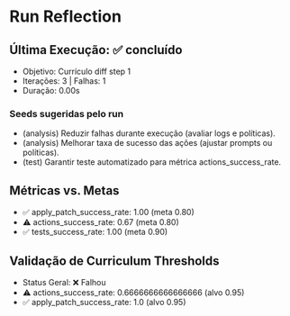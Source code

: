 # Run Reflection

## Última Execução: ✅ concluído
- Objetivo: Currículo diff step 1
- Iterações: 3 | Falhas: 1
- Duração: 0.00s

### Seeds sugeridas pelo run
- (analysis) Reduzir falhas durante execução (avaliar logs e políticas).
- (analysis) Melhorar taxa de sucesso das ações (ajustar prompts ou políticas).
- (test) Garantir teste automatizado para métrica actions_success_rate.

## Métricas vs. Metas
- ✅ apply_patch_success_rate: 1.00 (meta 0.80)
- ⚠️ actions_success_rate: 0.67 (meta 0.80)
- ✅ tests_success_rate: 1.00 (meta 0.90)

## Validação de Curriculum Thresholds
- Status Geral: ❌ Falhou
- ⚠️ actions_success_rate: 0.6666666666666666 (alvo 0.95)
- ✅ apply_patch_success_rate: 1.0 (alvo 0.95)